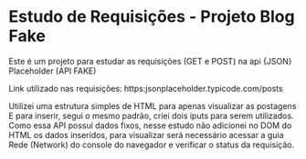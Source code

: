 # Estudo de Requisições - Projeto Blog Fake

Este é um projeto para estudar as requisições (GET e POST) na api {JSON} Placeholder (API FAKE)

Link utilizado nas requisições: https:jsonplaceholder.typicode.com/posts

Utilizei uma estrutura simples de HTML para apenas visualizar as postagens
E para inserir, segui o mesmo padrão, criei dois iputs para serem utilizados.
Como essa API possui dados fixos, nesse estudo não adicionei no DOM do HTML os dados inseridos, para visualizar será necessário acessar a guia Rede (Network) do console do navegador e verificar o status da requisição.
